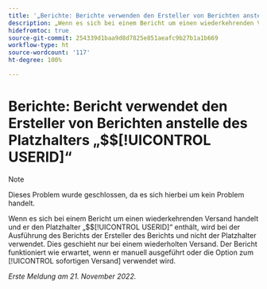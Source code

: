 ```yaml
---
title: '„Berichte: Berichte verwenden den Ersteller von Berichten anstelle des Platzhalters $$USERID“'
description: „Wenn es sich bei einem Bericht um einen wiederkehrenden Versand handelt und er den Platzhalter $$USERID enthält, wird bei der Ausführung des Berichts der Ersteller des Berichts und nicht der Platzhalter verwendet. Dies geschieht nur bei einem wiederholten Versand. Der Bericht funktioniert wie erwartet, wenn er manuell ausgeführt oder die Option zum sofortigen Versand verwendet wird.“
hidefromtoc: true
source-git-commit: 254339d1baa9d8d7825e851aeafc9b27b1a1b669
workflow-type: ht
source-wordcount: '117'
ht-degree: 100%

---
```



# Berichte: Bericht verwendet den Ersteller von Berichten anstelle des Platzhalters „$$[!UICONTROL USERID]“

>[!NOTE]
>
>Dieses Problem wurde geschlossen, da es sich hierbei um kein Problem handelt.

Wenn es sich bei einem Bericht um einen wiederkehrenden Versand handelt und er den Platzhalter „$$[!UICONTROL USERID]“ enthält, wird bei der Ausführung des Berichts der Ersteller des Berichts und nicht der Platzhalter verwendet. Dies geschieht nur bei einem wiederholten Versand. Der Bericht funktioniert wie erwartet, wenn er manuell ausgeführt oder die Option zum [!UICONTROL sofortigen Versand] verwendet wird.

_Erste Meldung am 21. November 2022._

